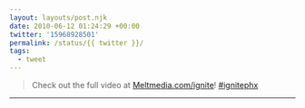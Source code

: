 ```yaml
---
layout: layouts/post.njk
date: 2010-06-12 01:24:29 +00:00
twitter: '15968928501'
permalink: /status/{{ twitter }}/
tags: 
  - tweet
---
```


> Check out the full video at [Meltmedia.com/ignite](https://meltmedia.com/ignite)! [#ignitephx](https://twitter.com/hashtag/ignitephx)

---
